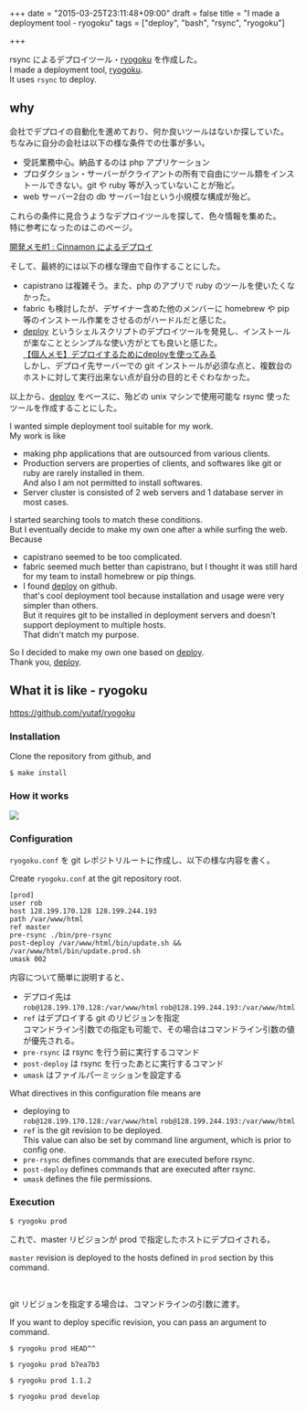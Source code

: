 +++
date = "2015-03-25T23:11:48+09:00"
draft = false
title = "I made a deployment tool - ryogoku"
tags = ["deploy", "bash", "rsync", "ryogoku"]

+++

rsync によるデプロイツール・[ryogoku](https://github.com/yutaf/ryogoku) を作成した。  
I made a deployment tool, [ryogoku](https://github.com/yutaf/ryogoku).  
It uses `rsync` to deploy.
<!--more-->

## why

会社でデプロイの自動化を進めており、何か良いツールはないか探していた。  
ちなみに自分の会社は以下の様な条件での仕事が多い。  

* 受託業務中心。納品するのは php アプリケーション  
* プロダクション・サーバーがクライアントの所有で自由にツール類をインストールできない。git や ruby 等が入っていないことが殆ど。
* web サーバー2台の db サーバー1台という小規模な構成が殆ど。  

これらの条件に見合うようなデプロイツールを探して、色々情報を集めた。  
特に参考になったのはこのページ。  

[開発メモ#1 : Cinnamon によるデプロイ](http://d.hatena.ne.jp/naoya/20130118/1358477523)

そして、最終的には以下の様な理由で自作することにした。  

* capistrano は複雑そう。また、php のアプリで ruby のツールを使いたくなかった。
* fabric も検討したが、デザイナー含めた他のメンバーに homebrew や pip 等のインストール作業をさせるのがハードルだと感じた。
* [deploy](https://github.com/tj/deploy) というシェルスクリプトのデプロイツールを発見し、インストールが楽なこととシンプルな使い方がとても良いと感じた。  
[【個人メモ】デプロイするためにdeployを使ってみる](http://qiita.com/futoase/items/c2ac39cfe28813b79bc4)  
しかし、デプロイ先サーバーでの git インストールが必須な点と、複数台のホストに対して実行出来ない点が自分の目的とそぐわなかった。

以上から、[deploy](https://github.com/tj/deploy) をベースに、殆どの unix マシンで使用可能な rsync 使ったツールを作成することにした。  

I wanted simple deployment tool suitable for my work.  
My work is like  

* making php applications that are outsourced from various clients.
* Production servers are properties of clients, and softwares like git or ruby are rarely installed in them.  
And also I am not permitted to install softwares.
* Server cluster is consisted of 2 web servers and 1 database server in most cases.

I started searching tools to match these conditions.  
But I eventually decide to make my own one after a while surfing the web.  
Because  

* capistrano seemed to be too complicated.
* fabric seemed much better than capistrano, but I thought it was still hard for my team to install homebrew or pip things.
* I found [deploy](https://github.com/tj/deploy) on github.  
that's cool deployment tool because installation and usage were very simpler than others.  
But it requires git to be installed in deployment servers and doesn't support deployment to multiple hosts.  
That didn't match my purpose.

So I decided to make my own one based on [deploy](https://github.com/tj/deploy).  
Thank you, [deploy](https://github.com/tj/deploy).

## What it is like - ryogoku

<https://github.com/yutaf/ryogoku>

### Installation

Clone the repository from github, and

```
$ make install
```

### How it works

<img src="/images/ryogoku-01.png" class="image">

### Configuration

`ryogoku.conf` を git レポジトリルートに作成し、以下の様な内容を書く。  

Create `ryogoku.conf` at the git repository root.  

```
[prod]
user rob
host 128.199.170.128 128.199.244.193
path /var/www/html
ref master
pre-rsync ./bin/pre-rsync
post-deploy /var/www/html/bin/update.sh && /var/www/html/bin/update.prod.sh
umask 002
```

内容について簡単に説明すると、  

* デプロイ先は  
`rob@128.199.170.128:/var/www/html` `rob@128.199.244.193:/var/www/html`
* `ref` はデプロイする git のリビジョンを指定  
コマンドライン引数での指定も可能で、その場合はコマンドライン引数の値が優先される。
* `pre-rsync` は rsync を行う前に実行するコマンド
* `post-deploy` は rsync を行ったあとに実行するコマンド
* `umask` はファイルパーミッションを設定する

What directives in this configuration file means are

* deploying to  
`rob@128.199.170.128:/var/www/html` `rob@128.199.244.193:/var/www/html`
* `ref` is the git revision to be deployed.  
This value can also be set by command line argument, which is prior to config one.
* `pre-rsync` defines commands that are executed before rsync.
* `post-deploy` defines commands that are executed after rsync.
* `umask` defines the file permissions.


### Execution

```
$ ryogoku prod
```

これで、master リビジョンが prod で指定したホストにデプロイされる。  

`master` revision is deployed to the hosts defined in `prod` section by this command.  

<br>

git リビジョンを指定する場合は、コマンドラインの引数に渡す。  

If you want to deploy specific revision, you can pass an argument to command.  

```
$ ryogoku prod HEAD^^
```
```
$ ryogoku prod b7ea7b3
```
```
$ ryogoku prod 1.1.2
```
```
$ ryogoku prod develop
```
